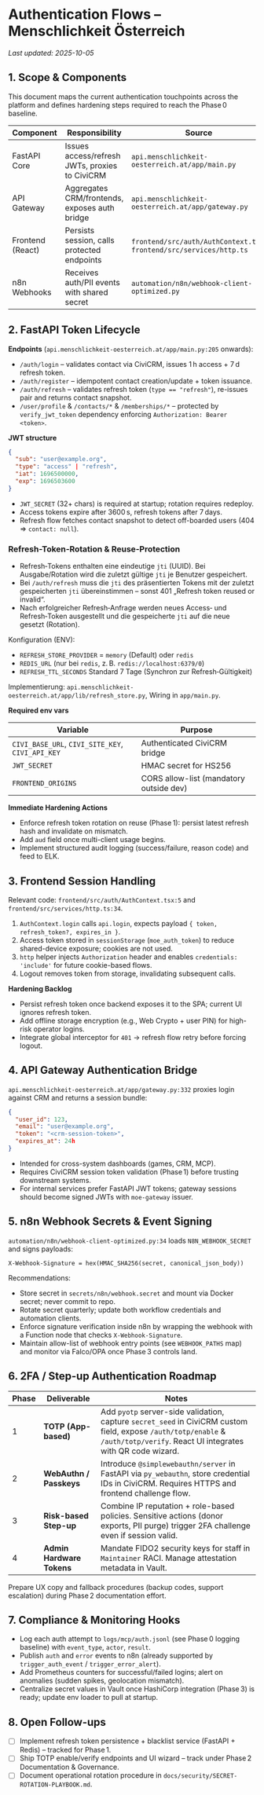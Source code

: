 # Authentication Flows – Menschlichkeit Österreich

_Last updated: 2025-10-05_

## 1. Scope & Components

This document maps the current authentication touchpoints across the platform and defines hardening steps required to reach the Phase 0 baseline.

| Component | Responsibility | Source |
| --- | --- | --- |
| FastAPI Core | Issues access/refresh JWTs, proxies to CiviCRM | `api.menschlichkeit-oesterreich.at/app/main.py` |
| API Gateway | Aggregates CRM/frontends, exposes auth bridge | `api.menschlichkeit-oesterreich.at/app/gateway.py` |
| Frontend (React) | Persists session, calls protected endpoints | `frontend/src/auth/AuthContext.tsx`, `frontend/src/services/http.ts` |
| n8n Webhooks | Receives auth/PII events with shared secret | `automation/n8n/webhook-client-optimized.py` |

## 2. FastAPI Token Lifecycle

**Endpoints** (`api.menschlichkeit-oesterreich.at/app/main.py:205` onwards):

- `/auth/login` – validates contact via CiviCRM, issues 1 h access + 7 d refresh token.
- `/auth/register` – idempotent contact creation/update + token issuance.
- `/auth/refresh` – validates refresh token (`type == "refresh"`), re-issues pair and returns contact snapshot.
- `/user/profile` & `/contacts/*` & `/memberships/*` – protected by `verify_jwt_token` dependency enforcing `Authorization: Bearer <token>`.

**JWT structure**

```json
{
  "sub": "user@example.org",
  "type": "access" | "refresh",
  "iat": 1696500000,
  "exp": 1696503600
}
```

- `JWT_SECRET` (32+ chars) is required at startup; rotation requires redeploy.
- Access tokens expire after 3600 s, refresh tokens after 7 days.
- Refresh flow fetches contact snapshot to detect off-boarded users (404 ⇒ `contact: null`).

### Refresh-Token‑Rotation & Reuse‑Protection

- Refresh‑Tokens enthalten eine eindeutige `jti` (UUID). Bei Ausgabe/Rotation wird die zuletzt gültige `jti` je Benutzer gespeichert.
- Bei `/auth/refresh` muss die `jti` des präsentierten Tokens mit der zuletzt gespeicherten `jti` übereinstimmen – sonst 401 „Refresh token reused or invalid“.
- Nach erfolgreicher Refresh‑Anfrage werden neues Access‑ und Refresh‑Token ausgestellt und die gespeicherte `jti` auf die neue gesetzt (Rotation).

Konfiguration (ENV):

- `REFRESH_STORE_PROVIDER` = `memory` (Default) oder `redis`
- `REDIS_URL` (nur bei `redis`, z. B. `redis://localhost:6379/0`)
- `REFRESH_TTL_SECONDS` Standard 7 Tage (Synchron zur Refresh‑Gültigkeit)

Implementierung: `api.menschlichkeit-oesterreich.at/app/lib/refresh_store.py`, Wiring in `app/main.py`.

**Required env vars**

| Variable | Purpose |
| --- | --- |
| `CIVI_BASE_URL`, `CIVI_SITE_KEY`, `CIVI_API_KEY` | Authenticated CiviCRM bridge |
| `JWT_SECRET` | HMAC secret for HS256 |
| `FRONTEND_ORIGINS` | CORS allow-list (mandatory outside dev) |

**Immediate Hardening Actions**

- Enforce refresh token rotation on reuse (Phase 1): persist latest refresh hash and invalidate on mismatch.
- Add `aud` field once multi-client usage begins.
- Implement structured audit logging (success/failure, reason code) and feed to ELK.

## 3. Frontend Session Handling

Relevant code: `frontend/src/auth/AuthContext.tsx:5` and `frontend/src/services/http.ts:34`.

1. `AuthContext.login` calls `api.login`, expects payload `{ token, refresh_token?, expires_in }`.
2. Access token stored in `sessionStorage` (`moe_auth_token`) to reduce shared-device exposure; cookies are not used.
3. `http` helper injects `Authorization` header and enables `credentials: 'include'` for future cookie-based flows.
4. Logout removes token from storage, invalidating subsequent calls.

**Hardening Backlog**

- Persist refresh token once backend exposes it to the SPA; current UI ignores refresh token.
- Add offline storage encryption (e.g., Web Crypto + user PIN) for high-risk operator logins.
- Integrate global interceptor for `401` → refresh flow retry before forcing logout.

## 4. API Gateway Authentication Bridge

`api.menschlichkeit-oesterreich.at/app/gateway.py:332` proxies login against CRM and returns a session bundle:

```json
{
  "user_id": 123,
  "email": "user@example.org",
  "token": "<crm-session-token>",
  "expires_at": 24h
}
```

- Intended for cross-system dashboards (games, CRM, MCP).
- Requires CiviCRM session token validation (Phase 1) before trusting downstream systems.
- For internal services prefer FastAPI JWT tokens; gateway sessions should become signed JWTs with `moe-gateway` issuer.

## 5. n8n Webhook Secrets & Event Signing

`automation/n8n/webhook-client-optimized.py:34` loads `N8N_WEBHOOK_SECRET` and signs payloads:

```text
X-Webhook-Signature = hex(HMAC_SHA256(secret, canonical_json_body))
```

Recommendations:

- Store secret in `secrets/n8n/webhook.secret` and mount via Docker secret; never commit to repo.
- Rotate secret quarterly; update both workflow credentials and automation clients.
- Enforce signature verification inside n8n by wrapping the webhook with a Function node that checks `X-Webhook-Signature`.
- Maintain allow-list of webhook entry points (see `WEBHOOK_PATHS` map) and monitor via Falco/OPA once Phase 3 controls land.

## 6. 2FA / Step-up Authentication Roadmap

| Phase | Deliverable | Notes |
| --- | --- | --- |
| 1 | **TOTP (App-based)** | Add `pyotp` server-side validation, capture `secret_seed` in CiviCRM custom field, expose `/auth/totp/enable` & `/auth/totp/verify`. React UI integrates with QR code wizard. |
| 2 | **WebAuthn / Passkeys** | Introduce `@simplewebauthn/server` in FastAPI via `py_webauthn`, store credential IDs in CiviCRM. Requires HTTPS and frontend challenge flow. |
| 3 | **Risk-based Step-up** | Combine IP reputation + role-based policies. Sensitive actions (donor exports, PII purge) trigger 2FA challenge even if session valid. |
| 4 | **Admin Hardware Tokens** | Mandate FIDO2 security keys for staff in `Maintainer` RACI. Manage attestation metadata in Vault. |

Prepare UX copy and fallback procedures (backup codes, support escalation) during Phase 2 documentation effort.

## 7. Compliance & Monitoring Hooks

- Log each auth attempt to `logs/mcp/auth.jsonl` (see Phase 0 logging baseline) with `event_type`, `actor`, `result`.
- Publish `auth` and `error` events to n8n (already supported by `trigger_auth_event` / `trigger_error_alert`).
- Add Prometheus counters for successful/failed logins; alert on anomalies (sudden spikes, geolocation mismatch).
- Centralize secret values in Vault once HashiCorp integration (Phase 3) is ready; update env loader to pull at startup.

## 8. Open Follow-ups

- [ ] Implement refresh token persistence + blacklist service (FastAPI + Redis) – tracked for Phase 1.
- [ ] Ship TOTP enable/verify endpoints and UI wizard – track under Phase 2 Documentation & Governance.
- [ ] Document operational rotation procedure in `docs/security/SECRET-ROTATION-PLAYBOOK.md`.
